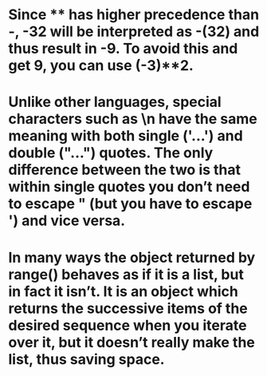# Since ** has higher precedence than -, -3**2 will be interpreted as -(3**2) and thus result in -9. To avoid this and get 9, you can use (-3)**2.

# Unlike other languages, special characters such as \n have the same meaning with both single ('...') and double ("...") quotes. The only difference between the two is that within single quotes you don’t need to escape " (but you have to escape \') and vice versa.

# In many ways the object returned by range() behaves as if it is a list, but in fact it isn’t. It is an object which returns the successive items of the desired sequence when you iterate over it, but it doesn’t really make the list, thus saving space.
<!-- fghdfg
fghfg -->